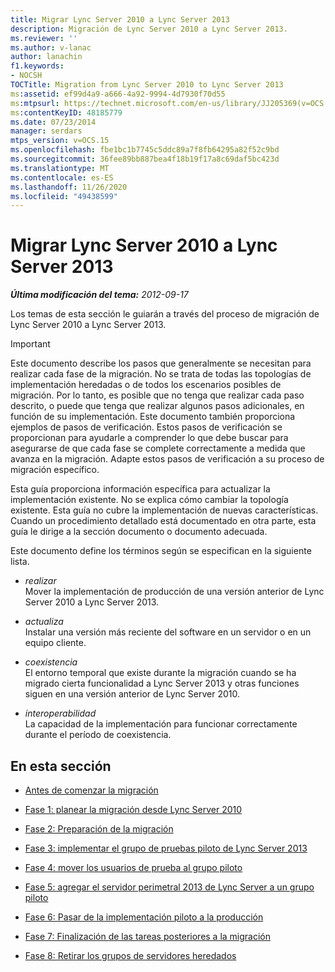 ```yaml
---
title: Migrar Lync Server 2010 a Lync Server 2013
description: Migración de Lync Server 2010 a Lync Server 2013.
ms.reviewer: ''
ms.author: v-lanac
author: lanachin
f1.keywords:
- NOCSH
TOCTitle: Migration from Lync Server 2010 to Lync Server 2013
ms:assetid: ef99d4a9-a666-4a92-9994-4d7930f70d55
ms:mtpsurl: https://technet.microsoft.com/en-us/library/JJ205369(v=OCS.15)
ms:contentKeyID: 48185779
ms.date: 07/23/2014
manager: serdars
mtps_version: v=OCS.15
ms.openlocfilehash: fbe1bc1b7745c5ddc89a7f8fb64295a82f52c9bd
ms.sourcegitcommit: 36fee89bb887bea4f18b19f17a8c69daf5bc423d
ms.translationtype: MT
ms.contentlocale: es-ES
ms.lasthandoff: 11/26/2020
ms.locfileid: "49438599"
---
```

# <a name="migration-from-lync-server-2010-to-lync-server-2013"></a>Migrar Lync Server 2010 a Lync Server 2013

<div data-xmlns="http://www.w3.org/1999/xhtml">

<div class="topic" data-xmlns="http://www.w3.org/1999/xhtml" data-msxsl="urn:schemas-microsoft-com:xslt" data-cs="https://msdn.microsoft.com/">

<div data-asp="https://msdn2.microsoft.com/asp">



</div>

<div id="mainSection">

<div id="mainBody">

<span> </span>

_**Última modificación del tema:** 2012-09-17_

Los temas de esta sección le guiarán a través del proceso de migración de Lync Server 2010 a Lync Server 2013.

<div>


> [!IMPORTANT]  
> Este documento describe los pasos que generalmente se necesitan para realizar cada fase de la migración. No se trata de todas las topologías de implementación heredadas o de todos los escenarios posibles de migración. Por lo tanto, es posible que no tenga que realizar cada paso descrito, o puede que tenga que realizar algunos pasos adicionales, en función de su implementación. Este documento también proporciona ejemplos de pasos de verificación. Estos pasos de verificación se proporcionan para ayudarle a comprender lo que debe buscar para asegurarse de que cada fase se complete correctamente a medida que avanza en la migración. Adapte estos pasos de verificación a su proceso de migración específico.



</div>

Esta guía proporciona información específica para actualizar la implementación existente. No se explica cómo cambiar la topología existente. Esta guía no cubre la implementación de nuevas características. Cuando un procedimiento detallado está documentado en otra parte, esta guía le dirige a la sección documento o documento adecuada.

Este documento define los términos según se especifican en la siguiente lista.

  - *realizar*  
    Mover la implementación de producción de una versión anterior de Lync Server 2010 a Lync Server 2013.

<!-- end list -->

  - *actualiza*  
    Instalar una versión más reciente del software en un servidor o en un equipo cliente.

<!-- end list -->

  - *coexistencia*  
    El entorno temporal que existe durante la migración cuando se ha migrado cierta funcionalidad a Lync Server 2013 y otras funciones siguen en una versión anterior de Lync Server 2010.

<!-- end list -->

  - *interoperabilidad*  
    La capacidad de la implementación para funcionar correctamente durante el período de coexistencia.

<div>

## <a name="in-this-section"></a>En esta sección

  - [Antes de comenzar la migración](before-you-begin-the-migration.md)

  - [Fase 1: planear la migración desde Lync Server 2010](phase-1-plan-your-migration-from-lync-server-2010.md)

  - [Fase 2: Preparación de la migración](phase-2-prepare-for-migration.md)

  - [Fase 3: implementar el grupo de pruebas piloto de Lync Server 2013](phase-3-deploy-lync-server-2013-pilot-pool.md)

  - [Fase 4: mover los usuarios de prueba al grupo piloto](phase-4-move-test-users-to-the-pilot-pool.md)

  - [Fase 5: agregar el servidor perimetral 2013 de Lync Server a un grupo piloto](phase-5-add-lync-server-2013-edge-server-to-pilot-pool.md)

  - [Fase 6: Pasar de la implementación piloto a la producción](phase-6-move-from-pilot-deployment-into-production.md)

  - [Fase 7: Finalización de las tareas posteriores a la migración](phase-7-complete-post-migration-tasks.md)

  - [Fase 8: Retirar los grupos de servidores heredados](phase-8-decommission-legacy-pools.md)

</div>

</div>

<span> </span>

</div>

</div>

</div>


